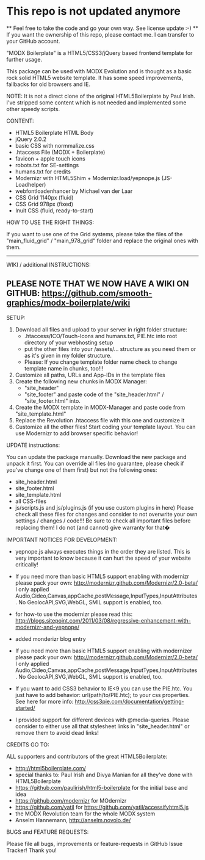 # This repo is not updated anymore #

** Feel free to take the code and go your own way. See license update :-) **
If you want the ownership of this repo, please contact me. I can transfer to your GitHub account.

"MODX Boilerplate" is a HTML5/CSS3/jQuery based frontend template for further usage.

This package can be used with MODX Evolution and is thought as a basic rock solid HTML5 website template. It has some speed improvements, fallbacks for old browsers and IE.

NOTE:
It is not a direct clone of the original HTML5Boilerplate by Paul Irish. I've stripped some content which is not needed and implemented some other speedy scripts.

CONTENT:

- HTML5 Boilerplate HTML Body
- jQuery 2.0.2
- basic CSS with normmalize.css
- .htaccess File (MODX + Boilerplate)
- favicon + apple touch icons
- robots.txt for SE-settings
- humans.txt for credits
- Modernizr with HTML5Shim + Modernizr.load/yepnope.js (JS-Loadhelper)
- webfontloadenhancer by Michael van der Laar
- CSS Grid 1140px (fluid)
- CSS Grid 978px (fixed)
- Inuit CSS (fluid, ready-to-start)

HOW TO USE THE RIGHT THINGS:

If you want to use one of the Grid systems, please take the files of the "main_fluid_grid" / "main_978_grid" folder and replace the original ones with them.


-----------------------------------------------------------------------------------------------------------
WIKI / additional INSTRUCTIONS:

PLEASE NOTE THAT WE NOW HAVE A WIKI ON GITHUB: https://github.com/smooth-graphics/modx-boilerplate/wiki
-----------------------------------------------------------------------------------------------------------



SETUP:

1. Download all files and upload to your server in right folder structure:
   - .htaccess/ICO/Touch-Icons and humans.txt, PIE.htc into root directory of your webhosting setup
   - put the other files into your /assets/... structure as you need them or as it's given in my folder structure.
   - Please: If you change template folder name check to change template name in chunks, too!!! 
2. Customize all paths, URLs and App-IDs in the template files
3. Create the following new chunks in MODX Manager:
	- "site_header"
	- "site_footer"
   and paste code of the "site_header.html" / "site_footer.html" into.
4. Create the MODX template in MODX-Manager and paste code from "site_template.html"
5. Replace the Revolution .htaccess file with this one and customize it
6. Customize all the other files! Start coding your template layout. You can use Modernizr to add browser specific behavior!


UPDATE instructions:

You can update the package manually. Download the new package and unpack it first.
You can override all files (no guarantee, please check if you've change one of them first) but not the following ones:
- site_header.html
- site_footer.html
- site_template.html
- all CSS-files
- js/scripts.js and js/plugins.js (if you use custom plugins in here)
Please check all these files for changes and consider to not overwrite your own settings / changes / code!!!
Be sure to check all important files before replacing them! I do not (and cannot) give warranty for that�


IMPORTANT NOTICES FOR DEVELOPMENT:

- yepnope.js always executes things in the order they are listed. This is very important to know because it can hurt the speed of your website critically!

- If you need more than basic HTML5 support enabling with modernizr please pack your own: http://modernizr.github.com/Modernizr/2.0-beta/ I only applied Audio,Cideo,Canvas,appCache,postMessage,InputTypes,InputAttributes.  No GeolocAPI,SVG,WebGL, SMIL support is enabled, too.
- for how-to use the modernizr please read this: http://blogs.sitepoint.com/2011/03/08/regressive-enhancement-with-modernizr-and-yepnope/
+ added monderizr blog entry
- If you need more than basic HTML5 support enabling with modernizer please pack your own: http://modernizr.github.com/Modernizr/2.0-beta/ I only applied Audio,Cideo,Canvas,appCache,postMessage,InputTypes,InputAttributes.  No GeolocAPI,SVG,WebGL, SMIL support is enabled, too.

- If you want to add CSS3 behavior to IE<9 you can use the PIE.htc. You just have to add 
	behavior: url(path/to/PIE.htc);
  to your css properties. See here for more info: http://css3pie.com/documentation/getting-started/

- I provided support for different devices with @media-queries. Please consider to either use all that stylesheet links in "site_header.html" or remove them to avoid dead links!


CREDITS GO TO:

ALL supporters and contributors of the great HTML5Boilerplate:
- http://html5boilerplate.com/
- special thanks to: Paul Irish and Divya Manian for all they've done with HTML5Boilerplate
- https://github.com/paulirish/html5-boilerplate for the initial base and idea
- https://github.com/modernizr for MOdernizr
- https://github.com/yatil for https://github.com/yatil/accessifyhtml5.js
- the MODX Revolution team for the whole MODX system
- Anselm Hannemann, http://anselm.novolo.de/


BUGS and FEATURE REQUESTS:

Please file all bugs, improvements or feature-requests in GitHub Issue Tracker! Thank you!